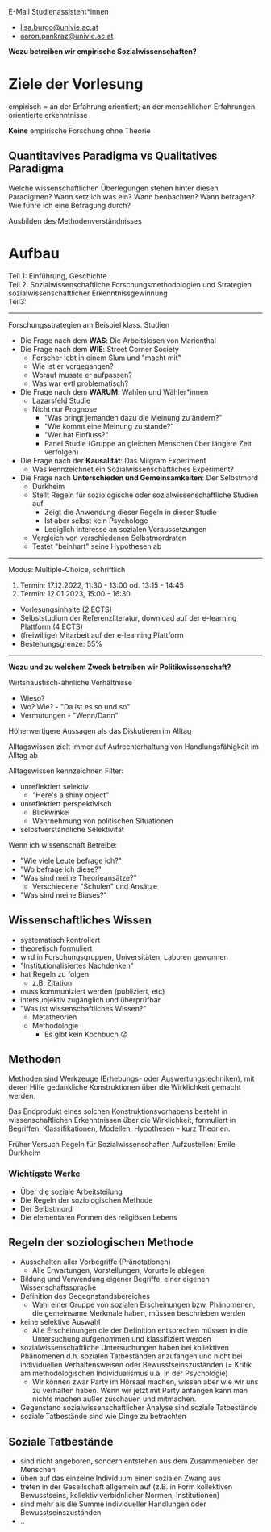 E-Mail Studienassistent\*innen

- lisa.burgo@univie.ac.at
- aaron.pankraz@univie.ac.at

**Wozu betreiben wir empirische Sozialwissenschaften?**

# Ziele der Vorlesung

empirisch = an der Erfahrung orientiert; an der menschlichen Erfahrungen orientierte erkenntnisse

**Keine** empirische Forschung ohne Theorie

## Quantitavives Paradigma vs Qualitatives Paradigma

Welche wissenschaftlichen Überlegungen stehen hinter diesen Paradigmen? Wann setz ich was ein? Wann beobachten? Wann befragen? Wie führe ich eine Befragung durch?

Ausbilden des Methodenverständnisses

# Aufbau

Teil 1: Einführung, Geschichte
<br>
Teil 2: Sozialwissenschaftliche Forschungsmethodologien und Strategien sozialwissenschaftlicher Erkenntnissgewinnung
<br>
Teil3:

---

Forschungsstrategien am Beispiel klass. Studien

- Die Frage nach dem **WAS**: Die Arbeitslosen von Marienthal
- Die Frage nach dem **WIE**: Street Corner Society
  - Forscher lebt in einem Slum und "macht mit"
  - Wie ist er vorgegangen?
  - Worauf musste er aufpassen?
  - Was war evtl problematisch?
- Die Frage nach dem **WARUM**: Wahlen und Wähler\*innen
  - Lazarsfeld Studie
  - Nicht nur Prognose
    - "Was bringt jemanden dazu die Meinung zu ändern?"
    - "Wie kommt eine Meinung zu stande?"
    - "Wer hat Einfluss?"
    - Panel Studie (Gruppe an gleichen Menschen über längere Zeit verfolgen)
- Die Frage nach der **Kausalität**: Das Milgram Experiment
  - Was kennzeichnet ein Sozialwissenschaftliches Experiment?
- Die Frage nach **Unterschieden und Gemeinsamkeiten**: Der Selbstmord
  - Durkheim
  - Stellt Regeln für soziologische oder sozialwissenschaftliche Studien auf
    - Zeigt die Anwendung dieser Regeln in dieser Studie
    - Ist aber selbst kein Psychologe
    - Lediglich interesse an sozialen Voraussetzungen
  - Vergleich von verschiedenen Selbstmordraten
  - Testet "beinhart" seine Hypothesen ab

---

Modus: Multiple-Choice, schriftlich

1. Termin: 17.12.2022, 11:30 - 13:00 od. 13:15 - 14:45
2. Termin: 12.01.2023, 15:00 - 16:30

- Vorlesungsinhalte (2 ECTS)
- Selbststudium der Referenzliteratur, download auf der e-learning Plattform (4 ECTS)
- (freiwillige) Mitarbeit auf der e-learning Plattform
- Bestehungsgrenze: 55%

---

**Wozu und zu welchem Zweck betreiben wir Politikwissenschaft?**

Wirtshaustisch-ähnliche Verhältnisse

- Wieso?
- Wo? Wie? - "Da ist es so und so"
- Vermutungen - "Wenn/Dann"

Höherwertigere Aussagen als das Diskutieren im Alltag

Alltagswissen zielt immer auf Aufrechterhaltung von Handlungsfähigkeit im Alltag ab

Alltagswissen kennzeichnen Filter:

- unreflektiert selektiv
  - "Here's a shiny object"
- unreflektiert perspektivisch
  - Blickwinkel
  - Wahrnehmung von politischen Situationen
- selbstverständliche Selektivität

Wenn ich wissenschaft Betreibe:

- "Wie viele Leute befrage ich?"
- "Wo befrage ich diese?"
- "Was sind meine Theorieansätze?"
  - Verschiedene "Schulen" und Ansätze
- "Was sind meine Biases?"

## Wissenschaftliches Wissen

- systematisch kontroliert
- theoretisch formuliert
- wird in Forschungsgruppen, Universitäten, Laboren gewonnen
- "Institutionalisiertes Nachdenken"
- hat Regeln zu folgen
  - z.B. Zitation
- muss kommuniziert werden (publiziert, etc)
- intersubjektiv zugänglich und überprüfbar
- "Was ist wissenschaftliches Wissen?"
  - Metatheorien
  - Methodologie
    - Es gibt kein Kochbuch 😞

## Methoden

Methoden sind Werkzeuge (Erhebungs- oder Auswertungstechniken), mit deren Hilfe gedankliche Konstruktionen über die Wirklichkeit gemacht werden.

Das Endprodukt eines solchen Konstruktionsvorhabens besteht in wissenschaftlichen Erkenntnissen über die Wirklichkeit, formuliert in Begriffen, Klassifikationen, Modellen, Hypothesen - kurz Theorien.

Früher Versuch Regeln für Sozialwissenschaften Aufzustellen: Emile Durkheim

### Wichtigste Werke

- Über die soziale Arbeitsteilung
- Die Regeln der soziologischen Methode
- Der Selbstmord
- Die elementaren Formen des religiösen Lebens

## Regeln der soziologischen Methode

- Ausschalten aller Vorbegriffe (Pränotationen)
  - Alle Erwartungen, Vorstellungen, Vorurteile ablegen
- Bildung und Verwendung eigener Begriffe, einer eigenen Wissenschaftssprache
- Definition des Gegegnstandsbereiches
  - Wahl einer Gruppe von sozialen Erscheinungen bzw. Phänomenen, die gemeinsame Merkmale haben, müssen beschrieben werden
- keine selektive Auswahl
  - Alle Erscheinungen die der Definition entsprechen müssen in die Untersuchung aufgenommen und klassifiziert werden
- sozialwissenschaftliche Untersuchungen haben bei kollektiven Phänomenen d.h. sozialen Tatbeständen anzufangen und nicht bei individuellen Verhaltensweisen oder Bewusstseinszuständen (= Kritik am methodologischen Individualismus u.a. in der Psychologie)
  - Wir können zwar Party im Hörsaal machen, wissen aber wie wir uns zu verhalten haben. Wenn wir jetzt mit Party anfangen kann man nichts machen außer zuschauen und mitmachen.
- Gegenstand sozialwissenschaftlicher Analyse sind soziale Tatbestände
- soziale Tatbestände sind wie Dinge zu betrachten

## Soziale Tatbestände

- sind nicht angeboren, sondern entstehen aus dem Zusammenleben der Menschen
- üben auf das einzelne Individuum einen sozialen Zwang aus
- treten in der Gesellschaft allgemein auf (z.B. in Form kollektiven Bewusstseins, kollektiv verbidnlicher Normen, Institutionen)
- sind mehr als die Summe individueller Handlungen oder Bewusstseinszuständen
- ..
